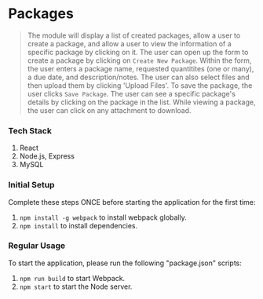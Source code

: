 # Packages

>  The module will display a list of created packages, allow a user to create a package, and allow a user to view the information of a specific package by clicking on it.  The user can open up the form to create a package by clicking on `Create New Package`.  Within the form, the user enters a package name, requested quantitites (one or many), a due date, and description/notes.  The user can also select files and then upload them by clicking 'Upload Files'.  To save the package, the user clicks `Save Package`.  The user can see a specific package's details by clicking on the package in the list.  While viewing a package, the user can click on any attachment to download.

### Tech Stack
1. React
2. Node.js, Express
3. MySQL

### Initial Setup
Complete these steps ONCE before starting the application for the first time: 
1.  `npm install -g webpack` to install webpack globally.
2.  `npm install` to install dependencies.

### Regular Usage
To start the application, please run the following "package.json" scripts: <br>
1. `npm run build` to start Webpack.
2. `npm start` to start the Node server.
